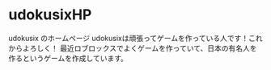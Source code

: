 # udokusixHP
udokusix のホームページ
udokusixは頑張ってゲームを作っている人です！これからよろしく！
最近ロブロックスでよくゲームを作っていて、日本の有名人を作るというゲームを作成しています。
